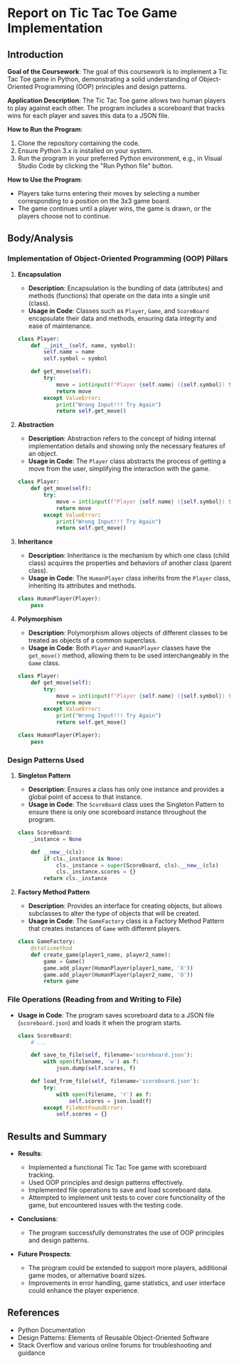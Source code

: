 # Report on Tic Tac Toe Game Implementation

## Introduction

**Goal of the Coursework**: The goal of this coursework is to implement a Tic Tac Toe game in Python, demonstrating a solid understanding of Object-Oriented Programming (OOP) principles and design patterns.

**Application Description**: The Tic Tac Toe game allows two human players to play against each other. The program includes a scoreboard that tracks wins for each player and saves this data to a JSON file.

**How to Run the Program**:
1. Clone the repository containing the code.
2. Ensure Python 3.x is installed on your system.
3. Run the program in your preferred Python environment, e.g., in Visual Studio Code by clicking the "Run Python file" button.


**How to Use the Program**:
- Players take turns entering their moves by selecting a number corresponding to a position on the 3x3 game board.
- The game continues until a player wins, the game is drawn, or the players choose not to continue.

## Body/Analysis

### Implementation of Object-Oriented Programming (OOP) Pillars

1. **Encapsulation**
   - **Description**: Encapsulation is the bundling of data (attributes) and methods (functions) that operate on the data into a single unit (class).
   - **Usage in Code**: Classes such as `Player`, `Game`, and `ScoreBoard` encapsulate their data and methods, ensuring data integrity and ease of maintenance.

   ```python
   class Player:
       def __init__(self, name, symbol):
           self.name = name
           self.symbol = symbol

       def get_move(self):
           try:
               move = int(input(f"Player {self.name} ({self.symbol}) turn. Which box? : "))
               return move
           except ValueError:
               print("Wrong Input!!! Try Again")
               return self.get_move()
   ```

2. **Abstraction**
   - **Description**: Abstraction refers to the concept of hiding internal implementation details and showing only the necessary features of an object.
   - **Usage in Code**: The `Player` class abstracts the process of getting a move from the user, simplifying the interaction with the game.

   ```python
   class Player:
       def get_move(self):
           try:
               move = int(input(f"Player {self.name} ({self.symbol}) turn. Which box? : "))
               return move
           except ValueError:
               print("Wrong Input!!! Try Again")
               return self.get_move()
   ```

3. **Inheritance**
   - **Description**: Inheritance is the mechanism by which one class (child class) acquires the properties and behaviors of another class (parent class).
   - **Usage in Code**: The `HumanPlayer` class inherits from the `Player` class, inheriting its attributes and methods.

   ```python
   class HumanPlayer(Player):
       pass
   ```

4. **Polymorphism**
   - **Description**: Polymorphism allows objects of different classes to be treated as objects of a common superclass.
   - **Usage in Code**: Both `Player` and `HumanPlayer` classes have the `get_move()` method, allowing them to be used interchangeably in the `Game` class.

   ```python
   class Player:
       def get_move(self):
           try:
               move = int(input(f"Player {self.name} ({self.symbol}) turn. Which box? : "))
               return move
           except ValueError:
               print("Wrong Input!!! Try Again")
               return self.get_move()

   class HumanPlayer(Player):
       pass
   ```

### Design Patterns Used

1. **Singleton Pattern**
   - **Description**: Ensures a class has only one instance and provides a global point of access to that instance.
   - **Usage in Code**: The `ScoreBoard` class uses the Singleton Pattern to ensure there is only one scoreboard instance throughout the program.

   ```python
   class ScoreBoard:
       _instance = None

       def __new__(cls):
           if cls._instance is None:
               cls._instance = super(ScoreBoard, cls).__new__(cls)
               cls._instance.scores = {}
           return cls._instance
   ```

2. **Factory Method Pattern**
   - **Description**: Provides an interface for creating objects, but allows subclasses to alter the type of objects that will be created.
   - **Usage in Code**: The `GameFactory` class is a Factory Method Pattern that creates instances of `Game` with different players.

   ```python
   class GameFactory:
       @staticmethod
       def create_game(player1_name, player2_name):
           game = Game()
           game.add_player(HumanPlayer(player1_name, 'X'))
           game.add_player(HumanPlayer(player2_name, 'O'))
           return game
   ```

### File Operations (Reading from and Writing to File)

- **Usage in Code**: The program saves scoreboard data to a JSON file (`scoreboard.json`) and loads it when the program starts.

   ```python
   class ScoreBoard:
       # ...

       def save_to_file(self, filename='scoreboard.json'):
           with open(filename, 'w') as f:
               json.dump(self.scores, f)

       def load_from_file(self, filename='scoreboard.json'):
           try:
               with open(filename, 'r') as f:
                   self.scores = json.load(f)
           except FileNotFoundError:
               self.scores = {}
   ```

## Results and Summary

- **Results**:
  - Implemented a functional Tic Tac Toe game with scoreboard tracking.
  - Used OOP principles and design patterns effectively.
  - Implemented file operations to save and load scoreboard data.
  - Attempted to implement unit tests to cover core functionality of the game, but encountered issues with the testing code.

- **Conclusions**:
  - The program successfully demonstrates the use of OOP principles and design patterns.
- **Future Prospects**:
  - The program could be extended to support more players, additional game modes, or alternative board sizes.
  - Improvements in error handling, game statistics, and user interface could enhance the player experience.

## References

- Python Documentation
- Design Patterns: Elements of Reusable Object-Oriented Software
- Stack Overflow and various online forums for troubleshooting and guidance
